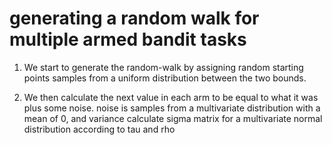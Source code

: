 # generating a random walk for multiple armed bandit tasks
1. We start to generate the random-walk by assigning random starting points samples from a uniform distribution  between the two bounds.

2. We then calculate the next value in each arm to be equal to what it was plus some noise. noise is samples from a multivariate distribution with a mean of 0, and variance
calculate sigma matrix for a multivariate normal distribution according to tau and rho
